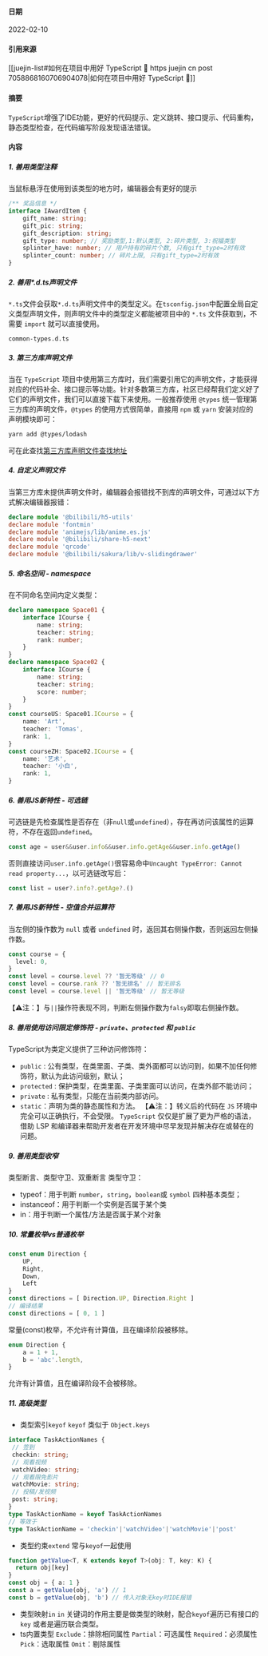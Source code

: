 #### 日期
2022-02-10
#### 引用来源
[[juejin-list#如何在项目中用好 TypeScript 🤔 https juejin cn post 7058868160706904078|如何在项目中用好 TypeScript 🤔]]
#### 摘要
`TypeScript`增强了IDE功能，更好的代码提示、定义跳转、接口提示、代码重构，静态类型检查，在代码编写阶段发现语法错误。

 #### 内容
 ##### 1. 善用类型注释
 当鼠标悬浮在使用到该类型的地方时，编辑器会有更好的提示
 ```ts
/** 奖品信息 */
interface IAwardItem {  
	 gift_name: string;  
	 gift_pic: string;  
	 gift_description: string;  
	 gift_type: number; // 奖励类型,1:默认类型, 2:碎片类型, 3:祝福类型  
	 splinter_have: number; // 用户持有的碎片个数, 只有gift_type=2时有效  
	 splinter_count: number; // 碎片上限, 只有gift_type=2时有效  
}
 ```
##### 2. 善用*.d.ts声明文件
`*.ts`文件会获取`*.d.ts`声明文件中的类型定义。在`tsconfig.json`中配置全局自定义类型声明文件，则声明文件中的类型定义都能被项目中的 `*.ts` 文件获取到，不需要 `import` 就可以直接使用。
```
common-types.d.ts
```
##### 3. 第三方库声明文件
当在 `TypeScript` 项目中使用第三方库时，我们需要引用它的声明文件，才能获得对应的代码补全、接口提示等功能。针对多数第三方库，社区已经帮我们定义好了它们的声明文件，我们可以直接下载下来使用。一般推荐使用 `@types` 统一管理第三方库的声明文件，`@types` 的使用方式很简单，直接用 `npm` 或 `yarn` 安装对应的声明模块即可：
```bash
yarn add @types/lodash
```
可在此查找[第三方库声明文件查找地址](https://www.typescriptlang.org/dt/search?search=)
##### 4. 自定义声明文件
当第三方库未提供声明文件时，编辑器会报错找不到库的声明文件，可通过以下方式解决编辑器报错：
```ts
declare module '@bilibili/h5-utils'  
declare module 'fontmin'  
declare module 'animejs/lib/anime.es.js'  
declare module '@bilibili/share-h5-next'  
declare module 'qrcode'  
declare module '@bilibili/sakura/lib/v-slidingdrawer'
```
##### 5. 命名空间 - namespace
在不同命名空间内定义类型：
```ts
declare namespace Space01 {  
    interface ICourse {
		name: string;
		teacher: string;  
		rank: number;  
	}  
}  
declare namespace Space02 {  
    interface ICourse {  
		name: string;  
		teacher: string;  
		score: number;  
	}  
}  
const courseUS: Space01.ICourse = {  
	name: 'Art',  
	teacher: 'Tomas',  
	rank: 1,  
}  
const courseZH: Space02.ICourse = {  
	name: '艺术',  
	teacher: '小白',  
	rank: 1,  
}
```
##### 6. 善用JS新特性 - 可选链
可选链是先检查属性是否存在（非`null`或`undefined`），存在再访问该属性的运算符，不存在返回`undefined`。
```ts
const age = user&&user.info&&user.info.getAge&&user.info.getAge()  
```
否则直接访问`user.info.getAge()`很容易命中`Uncaught TypeError: Cannot read property...`，以可选链改写后：
```ts
const list = user?.info?.getAge?.()
```
##### 7. 善用JS新特性 - 空值合并运算符
当左侧的操作数为 `null` 或者 `undefined` 时，返回其右侧操作数，否则返回左侧操作数。
```ts
const course = {  
  level: 0,  
}  
const level = course.level ?? '暂无等级' // 0    
const level = course.rank ?? '暂无排名' // 暂无排名
const level = course.level || '暂无等级' // 暂无等级
```
【⚠️注：】与`||`操作符表现不同，判断左侧操作数为`falsy`即取右侧操作数。
##### 8. 善用使用访问限定修饰符 - `private`、`protected` 和 `public`
TypeScript为类定义提供了三种访问修饰符：
- `public` : 公有类型，在类里面、子类、类外面都可以访问到，如果不加任何修饰符，默认为此访问级别，默认；
- `protected` : 保护类型，在类里面、子类里面可以访问，在类外部不能访问；
- `private` : 私有类型，只能在当前类内部访问。
- `static`：声明为类的静态属性和方法。
【⚠️注：】转义后的代码在 `JS` 环境中完全可以正确执行，不会受限。 `TypeScript` 仅仅是扩展了更为严格的语法，借助 LSP 和编译器来帮助开发者在开发环境中尽早发现并解决存在或替在的问题。
##### 9. 善用类型收窄
类型断言、类型守卫、双重断言
类型守卫：
-   typeof：用于判断 `number`，`string`，`boolean`或 `symbol` 四种基本类型；
-   instanceof：用于判断一个实例是否属于某个类
-   in：用于判断一个属性/方法是否属于某个对象
##### 10. 常量枚举vs普通枚举
```ts
const enum Direction {  
	UP,  
	Right,  
	Down,  
	Left  
}
const directions = [ Direction.UP, Direction.Right ]
// 编译结果
const directions = [ 0, 1 ]
```
常量(const)枚举，不允许有计算值，且在编译阶段被移除。
```ts
enum Direction {  
	a = 1 + 1,  
	b = 'abc'.length,  
}
```
允许有计算值，且在编译阶段不会被移除。
##### 11. 高级类型
- 类型索引`keyof`
`keyof` 类似于 `Object.keys`
```ts
interface TaskActionNames {  
 // 签到  
 checkin: string;
 // 观看视频  
 watchVideo: string;
 // 观看限免影片  
 watchMovie: string;
 // 投稿/发视频  
 post: string;
}  
type TaskActionName = keyof TaskActionNames
// 等效于
type TaskActionName = 'checkin'|'watchVideo'|'watchMovie'|'post'
```
- 类型约束`extend`
常与`keyof`一起使用
```ts
function getValue<T, K extends keyof T>(obj: T, key: K) {  
  return obj[key]  
}  
const obj = { a: 1 }  
const a = getValue(obj, 'a') // 1  
const b = getValue(obj, 'b') // 传入对象无key时IDE报错
```
- 类型映射`in`
`in` 关键词的作用主要是做类型的映射，配合`keyof`遍历已有接口的 `key` 或者是遍历联合类型。
- ts内置类型
`Exclude`：排除相同属性
`Partial`：可选属性
`Required`：必须属性
`Pick`：选取属性
`Omit`：剔除属性